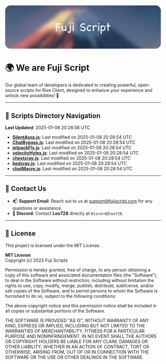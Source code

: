 ![Banner](.github/b.webp)

# 🌍 **We are Fuji Script**

Our global team of developers is dedicated to creating powerful, open-source scripts for Rise Client, designed to enhance your experience and unlock new possibilities! 🌟

---
<!-- SCRIPTS_NAVIGATION_START -->
## 📂 **Scripts Directory Navigation**

**Last Updated**: 2025-01-08 20:28:56 UTC

- **[SilentAura.js](scripts/SilentAura.js)**: Last modified on 2025-01-08 20:28:54 UTC
- **[ChatBypass.js](scripts/ChatBypass.js)**: Last modified on 2025-01-08 20:28:54 UTC
- **[jetpackFly.js](scripts/jetpackFly.js)**: Last modified on 2025-01-08 20:28:54 UTC
- **[velocityHylex.js](scripts/velocityHylex.js)**: Last modified on 2025-01-08 20:28:54 UTC
- **[chestxray.js](scripts/chestxray.js)**: Last modified on 2025-01-08 20:28:54 UTC
- **[bedxray.js](scripts/bedxray.js)**: Last modified on 2025-01-08 20:28:54 UTC
- **[chatMacro.js](scripts/chatMacro.js)**: Last modified on 2025-01-08 20:28:54 UTC

<!-- SCRIPTS_NAVIGATION_END -->

---

## 💬 **Contact Us**  
- 📬 **Support Email**: Reach out to us at [support@fujiscript.com](mailto:support@fujiscript.com) for any questions or assistance.  
- 💬 **Discord**: Contact **Leo728** directly at `Discord@leo728`.

---

## 📜 **License**

This project is licensed under the MIT License.  

**MIT License**  
Copyright (c) 2023 Fuji Scripts  

Permission is hereby granted, free of charge, to any person obtaining a copy of this software and associated documentation files (the "Software"), to deal in the Software without restriction, including without limitation the rights to use, copy, modify, merge, publish, distribute, sublicense, and/or sell copies of the Software, and to permit persons to whom the Software is furnished to do so, subject to the following conditions:  

The above copyright notice and this permission notice shall be included in all copies or substantial portions of the Software.  

THE SOFTWARE IS PROVIDED "AS IS", WITHOUT WARRANTY OF ANY KIND, EXPRESS OR IMPLIED, INCLUDING BUT NOT LIMITED TO THE WARRANTIES OF MERCHANTABILITY, FITNESS FOR A PARTICULAR PURPOSE AND NONINFRINGEMENT. IN NO EVENT SHALL THE AUTHORS OR COPYRIGHT HOLDERS BE LIABLE FOR ANY CLAIM, DAMAGES OR OTHER LIABILITY, WHETHER IN AN ACTION OF CONTRACT, TORT OR OTHERWISE, ARISING FROM, OUT OF OR IN CONNECTION WITH THE SOFTWARE OR THE USE OR OTHER DEALINGS IN THE SOFTWARE.  
